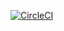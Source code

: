 [![CircleCI](https://circleci.com/gh/nails-js/orm/tree/master.svg?style=svg)](https://circleci.com/gh/nails-js/orm/tree/master)
